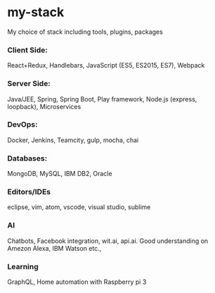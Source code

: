 # my-stack
My choice of stack including tools, plugins, packages

### Client Side:

React+Redux, Handlebars, JavaScript (ES5, ES2015, ES7), Webpack

### Server Side:

Java/JEE, Spring, Spring Boot, Play framework, Node.js (express, loopback), Microservices

### DevOps:

Docker, Jenkins, Teamcity, gulp, mocha, chai

### Databases:

MongoDB, MySQL, IBM DB2, Oracle 

### Editors/IDEs

eclipse, vim, atom, vscode, visual studio, sublime

### AI

Chatbots, Facebook integration, wit.ai, api.ai. Good understanding on Amezon Alexa, IBM Watson etc., 

### Learning

GraphQL, Home automation with Raspberry pi 3
